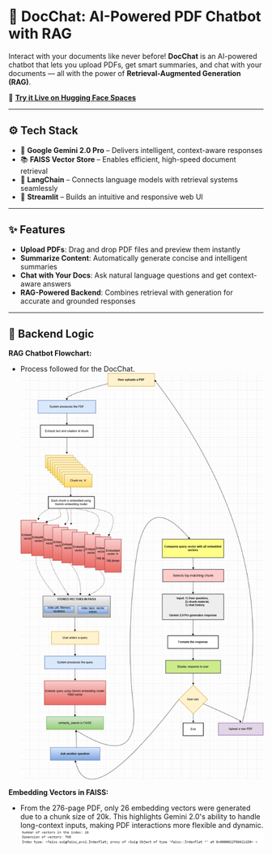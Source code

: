 # 📄 DocChat: AI-Powered PDF Chatbot with RAG

Interact with your documents like never before! **DocChat** is an AI-powered chatbot that lets you upload PDFs, get smart summaries, and chat with your documents — all with the power of **Retrieval-Augmented Generation (RAG)**.

🔗 **[Try it Live on Hugging Face Spaces](https://huggingface.co/spaces/nitish-11/RAG-chat-with-pdf)**

---

## ⚙️ Tech Stack

- 🤖 **Google Gemini 2.0 Pro** – Delivers intelligent, context-aware responses
- 📚 **FAISS Vector Store** – Enables efficient, high-speed document retrieval
- 🔗 **LangChain** – Connects language models with retrieval systems seamlessly
- 🎨 **Streamlit** – Builds an intuitive and responsive web UI

---

## ✨ Features

-  **Upload PDFs**: Drag and drop PDF files and preview them instantly  
-  **Summarize Content**: Automatically generate concise and intelligent summaries  
-  **Chat with Your Docs**: Ask natural language questions and get context-aware answers  
-  **RAG-Powered Backend**: Combines retrieval with generation for accurate and grounded responses

---

## 📸 Backend Logic

**RAG Chatbot Flowchart:**
- Process followed for the DocChat.  
  <img src= "photos/systemicview_final.png" alt="Chatbot Flowchart" width="600" />

**Embedding Vectors in FAISS:**
- From the 276-page PDF, only 26 embedding vectors were generated due to a chunk size of 20k. This highlights Gemini 2.0's ability to handle long-context inputs, making PDF interactions more flexible and dynamic.  
  <img src= "photos/number_vectors.png" alt="Embedding Vectors" width="1000" />

